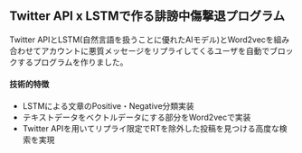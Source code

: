 ## Twitter API x LSTMで作る誹謗中傷撃退プログラム

Twitter APIとLSTM(自然言語を扱うことに優れたAIモデル)とWord2vecを組み合わせてアカウントに悪質メッセージをリプライしてくるユーザを自動でブロックするプログラムを作りました。

#### 技術的特徴
- LSTMによる文章のPositive・Negative分類実装
- テキストデータをベクトルデータにする部分をWord2vecで実装
- Twitter APIを用いてリプライ限定でRTを除外した投稿を見つける高度な検索を実現
